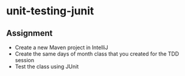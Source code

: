 # unit-testing-junit

## Assignment

- Create a new Maven project in IntelliJ
- Create the same days of month class that you created for the TDD session
- Test the class using JUnit